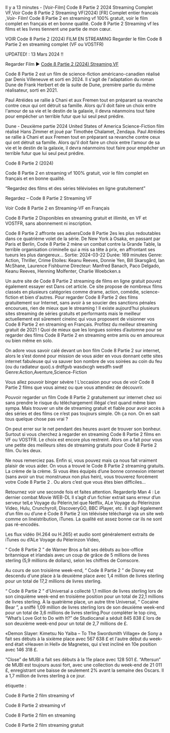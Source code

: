 Il y a 13 minutes - [Voir-Film] Code 8 Partie 2 2024 Streaming Complet VF,Voir Code 8 Partie 2 Streaming VF(2024) [FR] Complet entier francais ,Voir- Film! Code 8 Partie 2 en streaming vf 100% gratuit, voir le film complet en français et en bonne qualité. Code 8 Partie 2 Streaming vf les films et les livres tiennent une partie de mon cœur.

VOIR Code 8 Partie 2 (2024) FILM EN STREAMING Regarder le film Code 8 Partie 2 en streaming complet (VF ou VOSTFR)

UPDATED! : 13 Mars 2024 !!

Regarder Film ▶️ [Code 8 Partie 2 (2024) Streaming VF](https://th.watchvid.fun/fr/movie/932420)

Code 8 Partie 2 est un film de science-fiction américano-canadien réalisé par Denis Villeneuve et sorti en 2024. Il s'agit de l'adaptation du roman Dune de Frank Herbert et de la suite de Dune, première partie du même réalisateur, sorti en 2021.

Paul Atréides se rallie à Chani et aux Fremen tout en préparant sa revanche contre ceux qui ont détruit sa famille. Alors qu'il doit faire un choix entre l'amour de sa vie et le destin de la galaxie, il devra néanmoins tout faire pour empêcher un terrible futur que lui seul peut prédire.

Dune - Deuxième partie 2024 United States of America Science-Fiction film réalisé Hans Zimmer et joué par Timothée Chalamet, Zendaya. Paul Atréides se rallie à Chani et aux Fremen tout en préparant sa revanche contre ceux qui ont détruit sa famille. Alors qu'il doit faire un choix entre l'amour de sa vie et le destin de la galaxie, il devra néanmoins tout faire pour empêcher un terrible futur que lui seul peut prédire.

Code 8 Partie 2 (2024)

Code 8 Partie 2 en streaming vf 100% gratuit, voir le film complet en français et en bonne qualité.

“Regardez des films et des séries télévisées en ligne gratuitement”

Regardez – Code 8 Partie 2 Streaming VF

Voir Code 8 Partie 2 en Streaming-VF en Français

Code 8 Partie 2 Disponibles en streaming gratuit et illimité, en VF et VOSTFR, sans abonnement ni inscription.

Code 8 Partie 2 affronte ses adversCode 8 Partie 2es les plus redoutables dans ce quatrième volet de la série. De New York à Osaka, en passant par Paris et Berlin, Code 8 Partie 2 mène un combat contre la Grande Table, la terrible organisation criminelle qui a mis sa tête à prix, en affrontant ses tueurs les plus dangereux... Sortie: 2024-03-22 Durée: 169 minutes Genre: Action, Thriller, Crime Etoiles: Keanu Reeves, Donnie Yen, Bill Skarsgård, Ian McShane, Laurence Fishburne Directeur: Manfred Banach, Paco Delgado, Keanu Reeves, Henning Molfenter, Charlie Woebcken.s

Un autre site de Code 8 Partie 2 streaming de films en ligne gratuit pouvez également essayer est Dans cet article. Ce site propose de nombreux films classés en plusieurs catégories comme drame, action, comédie, science-fiction et bien d'autres. Pour regarder Code 8 Partie 2 des films gratuitement sur Internet, sans avoir à se soucier des sanctions pénales encourues, rien de mieux que le streaming ! Il existe aujourd’hui plusieurs sites streaming de séries gratuits et performants mais le meilleur actuellement est sûrement cineinc qui vous proposent de visionner vos Code 8 Partie 2 en streaming en Français. Profitez du meilleur streaming gratuit de 2021 ! Quoi de mieux que les longues soirées d’automne pour se regarder des films Code 8 Partie 2 en streaming entre amis ou en amoureux ou bien même en solo.

On adore vous savoir calé devant un bon film Code 8 Partie 2 sur internet, alors le s’est donné pour mission de vous aider en vous donnant cette sites internet fabuleuse qui va sauver bon nombre de vos soirées au coin du feu (ou du radiateur quoi).s drdfgvb wasdxcgh wesdfh swdf Genre:Action,Aventure,Science-Fiction

Vous allez pouvoir binger sévère ! L’occasion pour vous de voir Code 8 Partie 2 films que vous aimez ou que vous attendiez de découvrir.

Pouvoir regarder un film Code 8 Partie 2 gratuitement sur internet chez soi sans prendre le risque du téléchargement illégal c’est quand même bien sympa. Mais trouver un site de streaming gratuit et fiable pour avoir accès à des séries et des films ce n’est pas toujours simple. Oh ça non. On en sait tous quelque chose pas vrai ?

On peut errer sur le net pendant des heures avant de trouver son bonheur. Surtout si vous cherchez à regarder en streaming Code 8 Partie 2 films en VF ou VOSTFR. Le choix est encore plus restreint. Alors on a fait pour vous une petite des meilleurs sites de streaming gratuits pour Code 8 Partie 2 film. Ou les deux.

Ne nous remerciez pas. Enfin si, vous pouvez mais ça nous fait vraiment plaisir de vous aider. On vous a trouvé le Code 8 Partie 2 streaming gratuits. La crème de la crème. Si vous êtes équipés d’une bonne connexion internet (sans avoir un truc monstrueux non plus hein), vous trouverez forcément votre Code 8 Partie 2 . Ou alors c’est que vous êtes bien difficiles…

Retournez voir une seconde fois et faites attention. RegarderIp Man 4 : Le dernier combat Movie WEB-DL Il s’agit d’un fichier extrait sans erreur d’un serveur telLe Voyage du Pèlerin,tel que Netflix, ALe Voyage du Pèlerinzon Video, Hulu, Crunchyroll, DiscoveryGO, BBC iPlayer, etc. Il s’agit également d’un film ou d’une é Code 8 Partie 2 ion télévisée téléchargé via un site web comme on lineistribution, iTunes. La qualité est assez bonne car ils ne sont pas ré-encodés.

Les flux vidéo (H.264 ou H.265) et audio sont généralement extraits de iTunes ou d’ALe Voyage du Pèlerinzon Video,

“ Code 8 Partie 2 ” de Warner Bros a fait ses débuts au box-office britannique et irlandais avec un coup de grâce de 5 millions de livres sterling (5,9 millions de dollars), selon les chiffres de Comscore.

Au cours de son troisième week-end, “ Code 8 Partie 2 ” de Disney est descendu d'une place à la deuxième place avec 1,4 million de livres sterling pour un total de 17,2 millions de livres sterling.

“ Code 8 Partie 2 ” d'Universal a collecté 1,1 million de livres sterling lors de son cinquième week-end en troisième position pour un total de 22,1 millions de livres sterling. À la quatrième place, un autre titre Universal, “ Cocaine Bear ”, a sniffé 1,09 million de livres sterling lors de son deuxième week-end pour un total de 3,6 millions de livres sterling.Pour compléter le top cinq, “What’s Love Got to Do with It?” de Studiocanal a séduit 845 838 £ lors de son deuxième week-end pour un total de 2,7 millions de £.

«Demon Slayer: Kimetsu No Yaiba – To The Swordsmith Village» de Sony a fait ses débuts à la sixième place avec 567 638 £ et l'autre début du week-end était «Heaven in Hell» de Magnetes, qui s'est incliné en 10e position avec 146 318 £.

“Close” de MUBI a fait ses débuts à la 11e place avec 128 501 £. “Aftersun” de MUBI est toujours aussi fort, avec une collection du week-end de 21 011 £, enregistrant une baisse de seulement 2% avant la semaine des Oscars. Il a 1,7 million de livres sterling à ce jour.

étiquette :

Code 8 Partie 2 film streaming vf

Code 8 Partie 2 streaming vf

Code 8 Partie 2 film en streaming

Code 8 Partie 2 film streaming gratuit
